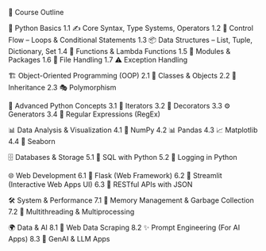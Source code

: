 📘 Course Outline

🐍 Python Basics
1.1 ✍️ Core Syntax, Type Systems, Operators
1.2 🔄 Control Flow – Loops & Conditional Statements
1.3 📦 Data Structures – List, Tuple, Dictionary, Set
1.4 🔧 Functions & Lambda Functions
1.5 📂 Modules & Packages
1.6 📑 File Handling
1.7 ⚠️ Exception Handling

🏗️ Object-Oriented Programming (OOP)
2.1 🧱 Classes & Objects
2.2 🧬 Inheritance
2.3 🎭 Polymorphism

🚀 Advanced Python Concepts
3.1 🔁 Iterators
3.2 🎀 Decorators
3.3 ⚙️ Generators
3.4 🔎 Regular Expressions (RegEx)

📊 Data Analysis & Visualization
4.1 🔢 NumPy
4.2 📊 Pandas
4.3 📈 Matplotlib
4.4 🌈 Seaborn

🗄️ Databases & Storage
5.1 💾 SQL with Python
5.2 📜 Logging in Python

🌐 Web Development
6.1 🧩 Flask (Web Framework)
6.2 🎨 Streamlit (Interactive Web Apps UI)
6.3 🔌 RESTful APIs with JSON

🛠️ System & Performance
7.1 🧹 Memory Management & Garbage Collection
7.2 🧵 Multithreading & Multiprocessing

🌍 Data & AI
8.1 📡 Web Data Scraping
8.2 ✨ Prompt Engineering (For AI Apps)
8.3 🤖 GenAI & LLM Apps
